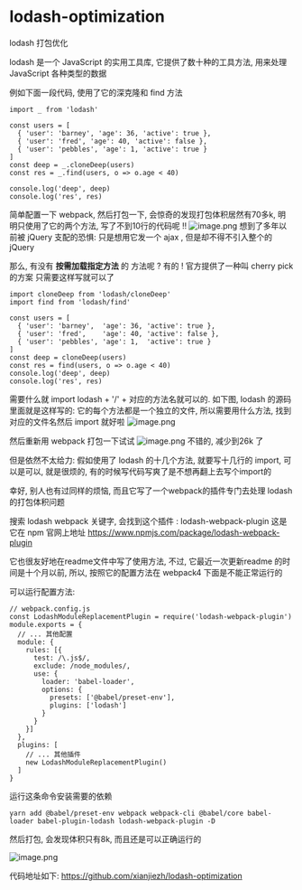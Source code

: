 # lodash-optimization
lodash 打包优化


lodash 是一个 JavaScript 的实用工具库, 它提供了数十种的工具方法, 用来处理 JavaScript 各种类型的数据

例如下面一段代码, 使用了它的深克隆和 find 方法
```
import _ from 'lodash'

const users = [
  { 'user': 'barney', 'age': 36, 'active': true },
  { 'user': 'fred', 'age': 40, 'active': false },
  { 'user': 'pebbles', 'age': 1, 'active': true }
]
const deep = _.cloneDeep(users)
const res = _.find(users, o => o.age < 40)

console.log('deep', deep)
console.log('res', res)
```
简单配置一下 webpack, 然后打包一下, 会惊奇的发现打包体积居然有70多k, 明明只使用了它的两个方法,  写了不到10行的代码呢 !!
![image.png](https://upload-images.jianshu.io/upload_images/8004024-7d6cf1a547d4598b.png?imageMogr2/auto-orient/strip%7CimageView2/2/w/1240)
想到了多年以前被 jQuery 支配的恐惧: 只是想用它发一个 ajax , 但是却不得不引入整个的 jQuery 

那么, 有没有 **按需加载指定方法** 的 方法呢 ? 
有的 !
官方提供了一种叫 cherry pick 的方案
只需要这样写就可以了
```
import cloneDeep from 'lodash/cloneDeep'
import find from 'lodash/find'

const users = [
  { 'user': 'barney',  'age': 36, 'active': true },
  { 'user': 'fred',    'age': 40, 'active': false },
  { 'user': 'pebbles', 'age': 1,  'active': true }
]
const deep = cloneDeep(users)
const res = find(users, o => o.age < 40)
console.log('deep', deep)
console.log('res', res)
```
需要什么就 import lodash + '/' + 对应的方法名就可以的. 如下图, lodash 的源码里面就是这样写的: 它的每个方法都是一个独立的文件, 所以需要用什么方法, 找到对应的文件名然后 import 就好啦
![image.png](https://upload-images.jianshu.io/upload_images/8004024-18fbb814c78ff0cc.png?imageMogr2/auto-orient/strip%7CimageView2/2/w/1240)

然后重新用 webpack 打包一下试试
![image.png](https://upload-images.jianshu.io/upload_images/8004024-9a4ad4d0dec3316e.png?imageMogr2/auto-orient/strip%7CimageView2/2/w/1240)
不错的, 减少到26k 了

但是依然不太给力: 假如使用了 lodash 的十几个方法, 就要写十几行的 import, 可以是可以, 就是很烦的, 有的时候写代码写爽了是不想再翻上去写个import的

幸好, 别人也有过同样的烦恼, 而且它写了一个webpack的插件专门去处理 lodash 的打包体积问题

搜索 lodash webpack 关键字, 会找到这个插件 : lodash-webpack-plugin
这是它在 npm 官网上地址 https://www.npmjs.com/package/lodash-webpack-plugin

它也很友好地在readme文件中写了使用方法, 不过, 它最近一次更新readme 的时间是十个月以前, 所以, 按照它的配置方法在 webpack4 下面是不能正常运行的 
 
可以运行配置方法:
```
// webpack.config.js
const LodashModuleReplacementPlugin = require('lodash-webpack-plugin')
module.exports = {
  // ... 其他配置
  module: {
    rules: [{
      test: /\.js$/,
      exclude: /node_modules/,
      use: {
        loader: 'babel-loader',
        options: {
          presets: ['@babel/preset-env'],
          plugins: ['lodash']
        }
      }
    }]
  },
  plugins: [
    // ... 其他插件
    new LodashModuleReplacementPlugin()
  ]
}
```
运行这条命令安装需要的依赖
```
yarn add @babel/preset-env webpack webpack-cli @babel/core babel-loader babel-plugin-lodash lodash-webpack-plugin -D
```
然后打包, 会发现体积只有8k, 而且还是可以正确运行的

![image.png](https://upload-images.jianshu.io/upload_images/8004024-c8336fe397dc99e0.png?imageMogr2/auto-orient/strip%7CimageView2/2/w/1240)

代码地址如下: 
https://github.com/xianjiezh/lodash-optimization
